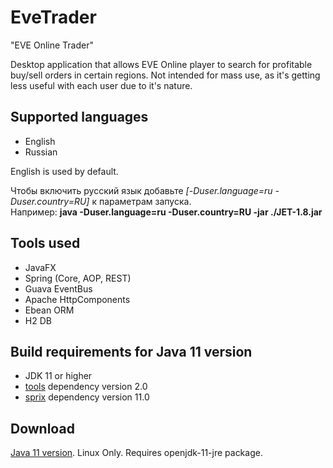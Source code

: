 # EveTrader
"EVE Online Trader"

Desktop application that allows EVE Online player to search for profitable buy/sell orders in certain regions.
Not intended for mass use, as it's getting less useful with each user due to it's nature.

## Supported languages
- English
- Russian

English is used by default.

Чтобы включить русский язык добавьте *\[-Duser.language=ru -Duser.country=RU]* к параметрам запуска.<br />
Например: **java -Duser.language=ru -Duser.country=RU -jar ./JET-1.8.jar**

## Tools used
- JavaFX
- Spring (Core, AOP, REST)
- Guava EventBus
- Apache HttpComponents
- Ebean ORM
- H2 DB

## Build requirements for Java 11 version
- JDK 11 or higher
- [tools](https://github.com/tddts/tools) dependency version 2.0
- [sprix](https://github.com/tddts/sprix) dependency version 11.0

## Download
[Java 11 version](https://github.com/tddts/EveTrader/raw/11/bin/eve-trader-11.0.jar). Linux Only. Requires openjdk-11-jre package.
